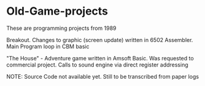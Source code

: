 # Old-Game-projects

These are programming projects from 1989

Breakout. Changes to graphic (screen update) written in 6502 Assembler. Main Program loop in CBM basic 

"The House" -  Adventure game written in Amsoft Basic. Was requested to commercial project.  Calls to sound engine via direct register addressing

NOTE: Source Code not available yet. Still to be transcribed from paper logs
